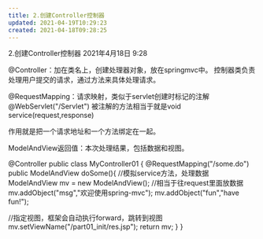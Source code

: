 ```yaml
---
title: 2.创建Controller控制器
updated: 2021-04-19T10:29:23
created: 2021-04-18T09:28:25
---
```


2.创建Controller控制器
2021年4月18日
9:28

@Controller：加在类名上，创建处理器对象，放在springmvc中。
控制器类负责处理用户提交的请求，通过方法来具体处理请求。

@RequestMapping：请求映射，类似于servlet创建时标记的注解@WebServlet("/Servlet")
被注解的方法相当于就是void service(request,response)

作用就是把一个请求地址和一个方法绑定在一起。

ModelAndView返回值：本次处理结果，包括数据和视图。

@Controller
public class MyController01 {
@RequestMapping("/some.do")
public ModelAndView doSome(){
//模拟service方法，处理数据
ModelAndView mv = new ModelAndView();
//相当于往request里面放数据
mv.addObject("msg","欢迎使用spring-mvc");
mv.addObject("fun","have fun!");

//指定视图，框架会自动执行forward，跳转到视图
mv.setViewName("/part01_init/res.jsp");
return mv;
}
}

